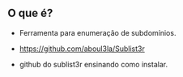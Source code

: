 ## O que é?

   - Ferramenta para enumeração de subdomínios. 

   - https://github.com/aboul3la/Sublist3r

   - github do sublist3r ensinando como instalar.